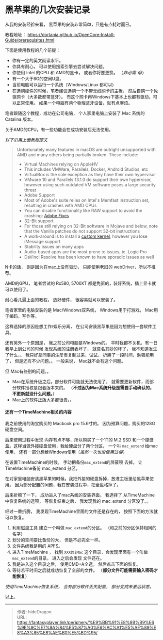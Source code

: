 # 黑苹果的几次安装记录


从我的安装经验来看， 黑苹果的安装非常简单，只是有点耗时而已。

教程地址：  https://dortania.github.io/OpenCore-Install-Guide/prerequisites.html

下面是使用教程的几个前提：

- 你有一定的英文阅读水平。
- 你具有耐心， 可以使用搜索引擎去尝试解决问题。
- 你使用 Intel 的CPU 和 AMD的显卡， 或者你将要更换。 （*非必需 :joy:*）
- 有一个大于8G的空闲U盘。
- 当前电脑可以运行一个系统（Windows/Linux 都可以)
- 在选购硬件的时候，笔者建议选购一个不带无线网卡的主板， 然后自购一个免驱网卡（大多数都带蓝牙）。 而这个网卡再Windows下基本上也都有驱动，可以正常使用。 如果一个电脑有两个物理蓝牙设备，就有点麻烦。  



笔者跟随这个教程，成功在公司电脑， 个人家里电脑上安装了 Mac 系统的 Catalina 版本。

关于AMD的CPU，有一些功能会在成功安装后无法使用。

*以下引用上面教程原文*

>Unfortunately many features in macOS are outright unsupported with AMD and many others being partially broken. These include:
>
>- Virtual Machines relying on AppleHV
>  - This includes VMWare, Parallels, Docker, Android Studios, etc
>  - VirtualBox is the sole exception as they have their own hypervisor
>  - VMware 10 and Parallels 13.1.0 do support their own hypervisor, however using such outdated VM software poses a large security threat
>- Adobe Support
>  - Most of Adobe's suite relies on Intel's Memfast instruction set, resulting in crashes with AMD CPUs
>  - You can disable functionality like RAW support to avoid the crashing: [Adobe Fixes](https://gist.github.com/naveenkrdy/26760ac5135deed6d0bb8902f6ceb6bd)
>- 32-Bit support
>  - For those still relying on 32-Bit software in Mojave and below, note that the Vanilla patches do not support 32-bit instructions
>  - A work-around is to install a [custom kernel](https://amd-osx.com/download/kernel.html), however you lose iMessage support
>- Stability issues on many apps
>  - Audio-based apps are the most prone to issues, ie. Logic Pro
>  - DaVinci Resolve has been known to have sporadic issues as well

N卡的话， 则是因为在mac上没有驱动， 只能使用老旧的 webDriver，所以不推荐。 

AMD的GPU， 笔者尝试的 Rx580, 5700XT 都是免驱的，装好系统，插上显卡就可以使用了。



耐心看几遍上面的教程， 选好硬件， 很容易就可以安装了。

笔者家里的电脑安装的是 Mac/Windows双系统， Windows用于打游戏， Mac用于编码，写作等。

这样选择的原因是想工作/娱乐分离， 在公司安装黑苹果是因为想使用一套软件工具。

还有另外一个原因是， 我之前公司电脑是Windows的。 平时我都不关机，有一日我早上到公司的时候 发现系统的注册表坏了， 就莫名其妙的坏了， 我不知道发生了什么。。   我只好拿同事的注册表复制过来，试试。 折腾了一段时间，勉强能用了， 但是还有不少问题。。  一般来说， Mac就不会有这个问题。

 但 Mac有些别的问题。。  

- Mac在系统升级之后，部分软件可能就无法使用了， 就需要更新软件，而部分软件授权是跟着版本来的。  （**不过因为Mac系统升级是需要手动确认的， 不更新就没什么问题。**） 
- Mac上的软件正版大多都很贵。。  



#### 还有一个TimeMachine相关的内容

我之前使用的淘宝购买的 Macbook pro 15.6寸的。  因为预算问题，购买的128G硬盘空间。 

后来使用过程中发现 内存有点不够，所以购买了一个1T的 M.2 SSD 和一个硬盘盒。这样当做外接硬盘使用，我给硬盘分了两个分区， 一个叫 `mac_extend` 给mac使用， 还有一部分想给Windows使用（*虽然一次也没使用过:joy:*)

在设置TimeMachine的时候， 手动把备份`mac_extend`的屏蔽项 去掉， 让TimeMachine备份 mac_extend 分区。

在对家里电脑安装黑苹果的时候，我把外接的硬盘拆掉，放进主板里给黑苹果使用。  因为部分配置的问题，我在安装过程中，把全盘格掉了。

后来折腾了一下， 成功进入了mac系统的安装界面。 我选择了 从TimeMachine中恢复系统的选项， 等恢复结束之后， 我发现我的 mac_extend 分区没了。。 

经过一番折腾， 我发现TimeMachine里面的文件还是存在的， 按照下面的方法就可以恢复。

1. 利用磁盘工具 建立一个叫做 `mac_extend`的分区。 （和之前的分区保持相同的名字）
2. 划分的空间要比备份的大， 但是不必完全一样。
3. 文件系统我是用的 APFS。
4. 进入TimeMachine ， 找到 `XXX的iMac` 这个目录，会发现里面有一个叫做`mac_extend`的目录， 进入之后会发现 文件还在。
5. 我是进入这个目录之后， 使用CMD+A全选， 然后点击下面的恢复。 
6. 等待若干时间之后就成功恢复了全部的文件。  （**部分文件可能需要输入密码才能恢复**）



*使用TimeMachine恢复系统， 会有部分软件丢失配置， 部分变成未激活状态。*

以上。

---

> 作者: hideDragon  
> URL: https://fantasyplayer.link/periphery/%E9%BB%91%E8%8B%B9%E6%9E%9C%E7%9A%84%E5%87%A0%E6%AC%A1%E5%AE%89%E8%A3%85%E8%AE%B0%E5%BD%95/  

